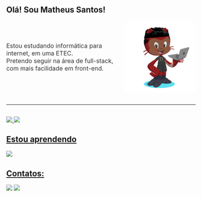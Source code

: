 <style>
        .container {
            display: flex;
            align-items: center; /* Alinha o texto e a imagem verticalmente */
            gap: 20px; /* Espaço entre o texto e a imagem */
        }

        .container div {
            font-size: 16px;
            color: #333; /* Cor do texto */
        }

        .container img {
            width: 200px;
            height: 190px;
            border-radius: 10px; /* Adiciona bordas arredondadas à imagem */
        }
    </style>
## Olá! Sou Matheus Santos! <br>
<div class="container">
   <div>
      Estou estudando informática para internet, em uma ETEC. <br>
      Pretendo seguir na área de full-stack, com mais facilidade em front-end.
   </div>
   <img src="giteu.png" width="200px" height="190px">
</div>
<br>
<hr>
<br>
<div>
   <a href="https://github.com/seu-usuário-aqui">
   <img height=190em src="https://github-readme-streak-stats.herokuapp.com/?user=matheussantosrodrigues" />
   <img loading="lazy" height="180em" src="https://github-readme-stats.vercel.app/api/top-langs/?username=matheussantosrodrigues&layout=compact&langs_count=7&theme=dracula"/>
</div>

## Estou aprendendo 

<img src="https://skillicons.dev/icons?i=html,css,js,php,react,git,github,mysql,nodejs,npm,vscode">

## Contatos:

<div>
<a href="https://instagram.com/matheussantosdri" target="_blank"><img loading="lazy" src="https://img.shields.io/badge/-Instagram-%23E4405F?style=for-the-badge&logo=instagram&logoColor=white" target="_blank"></a>
<a href="https://www.linkedin.com/in/matheussantosdri" target="_blank"><img loading="lazy" src="https://img.shields.io/badge/-LinkedIn-%230077B5?style=for-the-badge&logo=linkedin&logoColor=white" target="_blank"></a>   
</div>
